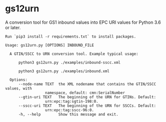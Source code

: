 # gs12urn
A conversion tool for GS1 inbound values into EPC URI values for Python 3.6 or later.


    Run `pip3 install -r requirements.txt` to install packages.

    Usage: gs12urn.py [OPTIONS] INBOUND_FILE

      A GTIN/SSCC to URN conversion tool. Example typical usage:

          python3 gs12urn.py ./examples/inbound-sscc.xml

          python3 gs12urn.py ./examples/inbound.xml

      Options:
          --node-name TEXT  the XML nodename that contains the GTIN/SSCC values, with
                      namespace, default: cmn:SerialNumber
          --gtin-uri TEXT   The beginning of the URN for GTINs. Default:
                      urn:epc:tag:sgtin-198:0.
          --sscc-uri TEXT   The beginning of the URN for SSCCs. Default:
                      urn:epc:tag:sscc-96:0.
          -h, --help        Show this message and exit.
